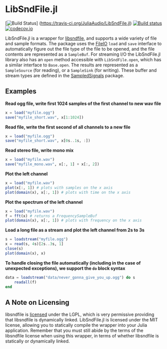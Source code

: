 LibSndFile.jl
=============

[![Build Status](https://travis-ci.org/JuliaAudio/LibSndFile.jl.svg?branch=master)] (https://travis-ci.org/JuliaAudio/LibSndFile.jl)
[![Build status](https://ci.appveyor.com/api/projects/status/1wdo413vf375i1vr/branch/master?svg=true)](https://ci.appveyor.com/project/ssfrr/libsndfile-jl/branch/master)
[![codecov.io](https://codecov.io/github/JuliaAudio/LibSndFile.jl/coverage.svg?branch=master)](https://codecov.io/github/JuliaAudio/LibSndFile.jl?branch=master)

LibSndFile.jl is a wrapper for [libsndfile](http://www.mega-nerd.com/libsndfile/), and supports a wide variety of file and sample formats. The package uses the [FileIO](https://github.com/JuliaIO/FileIO.jl) `load` and `save` interface to automatically figure out the file type of the file to be opened, and the file contents are represented as a `SampleBuf`. For streaming I/O the LibSndFile.jl library also has an `open` method accessible with `LibSndFile.open`, which has a similar interface to `Base.open`. The results are represented as a `SampleSource` (for reading), or a `SampleSink` (for writing). These buffer and stream types are defined in the [SampledSignals](https://github.com/JuliaAudio/SampledSignals.jl) package.

## Examples

**Read ogg file, write first 1024 samples of the first channel to new wav file**
```julia
x = load("myfile.ogg")
save("myfile_short.wav", x[1:1024])
```

**Read file, write the first second of all channels to a new file**
```julia
x = load("myfile.ogg")
save("myfile_short.wav", x[0s..1s, :])
```

**Read stereo file, write mono mix**
```julia
x = load("myfile.wav")
save("myfile_mono.wav", x[:, 1] + x[:, 2])
```

**Plot the left channel**
```julia
x = load("myfile.wav")
plot(x[:, 1]) # plots with samples on the x axis
plot(domain(x), x[:, 1]) # plots with time on the x axis
```

**Plot the spectrum of the left channel**
```julia
x = load("myfile.wav")
f = fft(x) # returns a FrequencySampleBuf
plot(domain(x), x[:, 1]) # plots with frequency on the x axis
```

**Load a long file as a stream and plot the left channel from 2s to 3s**
```julia
s = loadstream("myfile.ogg")
x = read(s, 4s)[2s..3s, 1]
close(s)
plot(domain(x), x)
```

**To handle closing the file automatically (including in the case of unexpected exceptions), we support the `do` block syntax**

```julia
data = loadstream("data/never_gonna_give_you_up.ogg") do s
    readall(f)
end
```

## A Note on Licensing

libsndfile is [licensed](http://www.mega-nerd.com/libsndfile/#Licensing) under the LGPL, which is very permissive providing that libsndfile is dynamically linked. LibSndFile.jl is licensed under the MIT license, allowing you to statically compile the wrapper into your Julia application. Remember that you must still abide by the terms of the libsndfile license when using this wrapper, in terms of whether libsndfile is statically or dynamically linked.
